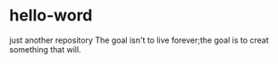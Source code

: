 # hello-word
just another repository
The goal isn't to live forever;the goal is to creat something that will.
